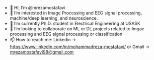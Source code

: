 - 👋 Hi, I’m @mrezamostafavi
- 👀 I’m interested in Image Processing and EEG signal processing, machine/deep learning, and neuroscience.
- 🌱 I’m currently Ph.D. student in Electrical Engineering at USASK
- 💞️ I’m looking to collaborate on ML or DL projects related to Imgae processing and EEG signal processing or classification
- 📫 How to reach me: Linkedin -> https://www.linkedin.com/in/mohammadreza-mostafavi/ or Gmail -> mrezamostafavi98@gmail.com
  

<!---
mrezamostafavi/mrezamostafavi is a ✨ special ✨ repository because its `README.md` (this file) appears on your GitHub profile.
You can click the Preview link to take a look at your changes.
--->

